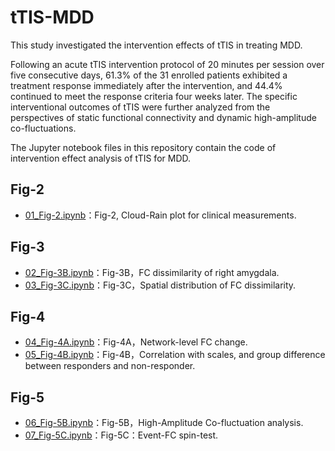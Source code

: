 # tTIS-MDD
This study investigated the intervention effects of tTIS in treating MDD. 

Following an acute tTIS intervention protocol of 20 minutes per session over five consecutive days, 61.3% of the 31 enrolled patients exhibited a treatment response immediately after the intervention, and 44.4% continued to meet the response criteria four weeks later. The specific interventional outcomes of tTIS were further analyzed from the perspectives of static functional connectivity and dynamic high-amplitude co-fluctuations.

The Jupyter notebook files in this repository contain the code of intervention effect analysis of tTIS for MDD.

## Fig-2

- [01_Fig-2.ipynb](https://github.com/nitzsc-hitsz/tTIS-MDD/blob/main/code/01_Fig-2.ipynb)：Fig-2, Cloud-Rain plot for clinical measurements.

## Fig-3

- [02_Fig-3B.ipynb](https://github.com/nitzsc-hitsz/tTIS-MDD/blob/main/code/02_Fig-3B.ipynb)：Fig-3B，FC dissimilarity of right amygdala.
- [03_Fig-3C.ipynb](https://github.com/nitzsc-hitsz/tTIS-MDD/blob/main/code/03_Fig-3C.ipynb)：Fig-3C，Spatial distribution of FC dissimilarity.

## Fig-4

- [04_Fig-4A.ipynb](https://github.com/nitzsc-hitsz/tTIS-MDD/blob/main/code/04_Fig-4A.ipynb)：Fig-4A，Network-level FC change.
- [05_Fig-4B.ipynb](https://github.com/nitzsc-hitsz/tTIS-MDD/blob/main/code/05_Fig-4B.ipynb)：Fig-4B，Correlation with scales, and group difference between responders and non-responder.
## Fig-5

- [06_Fig-5B.ipynb](https://github.com/nitzsc-hitsz/tTIS-MDD/blob/main/code/06_Fig-5B.ipynb)：Fig-5B，High-Amplitude Co-fluctuation analysis.
- [07_Fig-5C.ipynb](https://github.com/nitzsc-hitsz/tTIS-MDD/blob/main/code/07_Fig-5C.ipynb)：Fig-5C：Event-FC spin-test.

